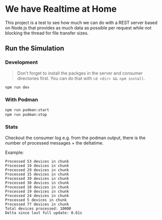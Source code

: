 # We have Realtime at Home

This project is a test to see how much we can do with a REST server based on Node.js that provides as much data as possible per request while not blocking the thread for file transfer sizes.

## Run the Simulation

### Development

> Don't forget to install the packges in the server and consumer directories first. You can do that with `cd <dir> && npm install`.

```bash
npm run dev
```

### With Podman

```bash
npm run podman:start
npm run podman:stop
```

### Stats

Checkout the consumer log e.g. from the podman output, there is the number of processed messages + the deltatime.

Example:

```log
Processed 53 devices in chunk
Processed 19 devices in chunk
Processed 29 devices in chunk
Processed 15 devices in chunk
Processed 39 devices in chunk
Processed 30 devices in chunk
Processed 10 devices in chunk
Processed 19 devices in chunk
Processed 24 devices in chunk
Processed 5 devices in chunk
Processed 77 devices in chunk
Total devices processed: 10000
Delta since last full update: 0.61s
```
